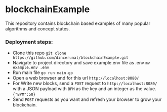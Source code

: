 # blockchainExample
This repository contains blockchain based examples of many popular algorithms and  concept states.


### Deployment steps:
- Clone this repo `git clone https://github.com/dincerunal/blockchainExample.git`
- Navigate to project directory and save example.env file as .env `mv example.env .env`
- Run main file `go run main.go`
- Open a web browser and for this url `http://localhost:8080/`
- For Write new blocks, send a `POST` request to `http://localhost:8080/` with a JSON payload with `BPM` as the key and an integer as the value. `{"BPM":50}`
- Send `POST` requests as you want and refresh your browser to grow your blockchain.








